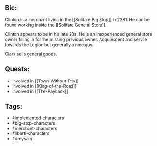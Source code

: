 ## Bio:

Clinton is a merchant living in the [[Solitare Big Stop]] in 2281. He can be found working inside the [[Solitare General Store]].

Clinton appears to be in his late 20s. He is an inexperienced general store owner filling in for the missing previous owner. Acquiescent and servile towards the Legion but generally a nice guy.

Clark sells general goods.

## Quests:

- Involved in [[Town-Without-Pity]]
- Involved in [[King-of-the-Road]]
- Involved in [[The-Payback]]

## Tags:

- #implemented-characters
- #big-stop-characters
- #merchant-characters
- #liberti-characters
- #dreysam